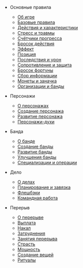 * Основные правила
    - [Об игре](core.md)
    - [Базовые правила](basics.md)
    - [Действия и характеристики](actions-attributes.md)
    - [Стресс и травмы](stress-trauma.md)
    - [Счётчики прогресса](progress-clocks.md)
    - [Бросок действия](action-roll.md)
    - [Эффект](effect.md)
    - [Позиция](position.md)
    - [Последствия и урон](consequences-harm.md)
    - [Сопротивление и защита](resistance-armor.md)
    - [Бросок фортуны](fortune-roll.md)
    - [Сбор информации](gathering-information.md)
    - [Монеты и заначка](coin-stash.md)
    - [Организации и банды](factions.md)

* Персонажи
    - [О персонажах](characters.md)
    - [Создание персонажа](characters-creation.md)
    - [Развитие персонажа](characters-advancement.md)
    - [Персонажи-духи](characters-spirits.md)

* Банда
    - [О банде](crew.md)
    - [Создание банды](crew-creation.md)
    - [Развитие банды](crew-advancement.md)
    - [Улучшения банды](crew-upgrades.md)
    - [Специализации и операции](crew-specialization.md)

* Дело
    - [О делах](score.md)
    - [Планирование и завязка](planning-engagement.md)
    - [Флешбэки](flashbacks.md)
    - [Командная работа](teamwork.md)

* Перерыв
    - [О перерыве](downtime.md)
    - [Выплата](payoff.md)
    - [Накал](heat.md)
    - [Затруднения](entanglements.md)
    - [Занятия перерыва](downtime-activities.md)
    - [Страсть](vice.md)
    - [Мощность](magnitude.md)
    - [Создание вещей](crafting.md)
    - [Ритуалы](rituals.md)
